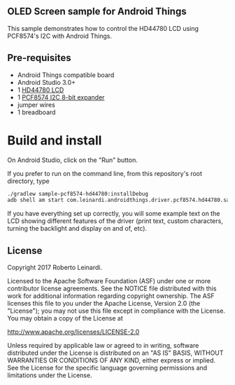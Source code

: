 ## OLED Screen sample for Android Things

This sample demonstrates how to control the HD44780 LCD using PCF8574's I2C with
Android Things.

## Pre-requisites

- Android Things compatible board
- Android Studio 3.0+
- 1 [HD44780 LCD](https://www.sparkfun.com/datasheets/LCD/HD44780.pdf)
- 1 [PCF8574 I2C 8-bit expander](https://www.ti.com/lit/ds/symlink/pcf8574.pdf)
- jumper wires
- 1 breadboard


# Build and install

On Android Studio, click on the "Run" button.

If you prefer to run on the command line, from this repository's root directory, type

```bash
./gradlew sample-pcf8574-hd44780:installDebug
adb shell am start com.leinardi.androidthings.driver.pcf8574.hd44780.sample/.LcdActivity
```

If you have everything set up correctly, you will some example text on the LCD showing
different features of the driver (print text, custom characters, turning the backlight
and display on and of, etc).

## License

Copyright 2017 Roberto Leinardi.

Licensed to the Apache Software Foundation (ASF) under one or more contributor
license agreements.  See the NOTICE file distributed with this work for
additional information regarding copyright ownership.  The ASF licenses this
file to you under the Apache License, Version 2.0 (the "License"); you may not
use this file except in compliance with the License.  You may obtain a copy of
the License at

  http://www.apache.org/licenses/LICENSE-2.0

Unless required by applicable law or agreed to in writing, software
distributed under the License is distributed on an "AS IS" BASIS, WITHOUT
WARRANTIES OR CONDITIONS OF ANY KIND, either express or implied.  See the
License for the specific language governing permissions and limitations under
the License.
